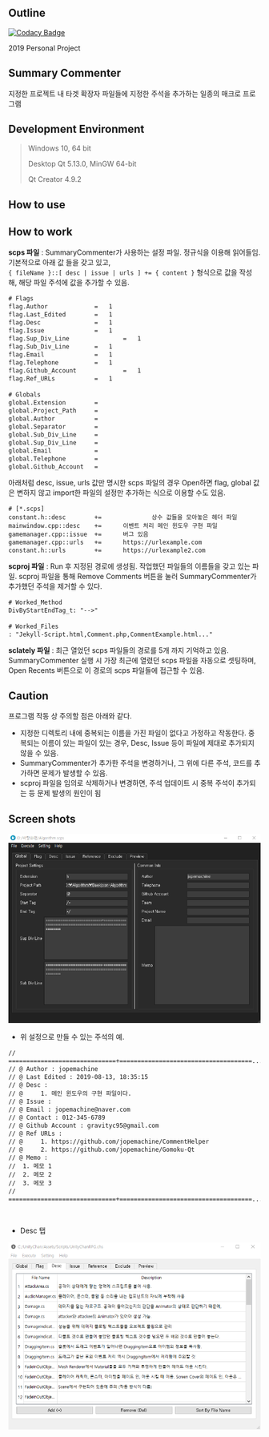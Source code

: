 <h2>Outline</h2>

[![Codacy Badge](https://api.codacy.com/project/badge/Grade/5117446daa1d4b05b9e33ebcb9d6575b)](https://www.codacy.com?utm_source=github.com&amp;utm_medium=referral&amp;utm_content=jopemachine/Summary-Commenter&amp;utm_campaign=Badge_Grade)

2019 Personal Project


## Summary Commenter

지정한 프로젝트 내 타겟 확장자 파일들에 지정한 주석을 추가하는 일종의 매크로 프로그램



## Development Environment



> Windows 10,  64 bit
>
> Desktop Qt 5.13.0, MinGW 64-bit
>
> Qt Creator 4.9.2



## How to use



## How to work

**scps 파일** : SummaryCommenter가 사용하는 설정 파일. 정규식을 이용해 읽어들임. 기본적으로 아래 값 들을 갖고 있고,  
`{ fileName }::[ desc | issue | urls ] += { content }` 형식으로 값을 작성해,  해당 파일 주석에 값을 추가할 수 있음.

```
# Flags
flag.Author   			=   1
flag.Last_Edited   		=   1
flag.Desc   			=   1
flag.Issue   			=   1
flag.Sup_Div_Line   	        =   1
flag.Sub_Div_Line  		=   1
flag.Email   			=   1
flag.Telephone   		=   1
flag.Github_Account   	        =   1
flag.Ref_URLs   		=   1

# Globals
global.Extension        =  
global.Project_Path     =  
global.Author           =  
global.Separator        =  
global.Sub_Div_Line     = 
global.Sup_Div_Line     =  
global.Email            =   
global.Telephone        =   
global.Github_Account   =   
```



아래처럼 desc, issue, urls 값만 명시한 scps 파일의 경우 Open하면 flag, global 값은 변하지 않고 import한 파일의 설정만 추가하는 식으로 이용할 수도 있음.



```
# [*.scps]
constant.h::desc       	+=              상수 값들을 모아놓은 헤더 파일
mainwindow.cpp::desc	+=		이벤트 처리 메인 윈도우 구현 파일
gamemanager.cpp::issue	+=		버그 있음
gamemanager.cpp::urls	+=		https://urlexample.com
constant.h::urls        +=		https://urlexample2.com
```



**scproj 파일** : Run 후 지정된 경로에 생성됨.  작업했던 파일들의 이름들을 갖고 있는 파일. scproj 파일을 통해 Remove Comments 버튼을 눌러 SummaryCommenter가 추가했던 주석을 제거할 수 있다.



```
# Worked_Method
DivByStartEndTag_t: "-->"

# Worked_Files
: "Jekyll-Script.html,Comment.php,CommentExample.html..."

```







**sclately 파일** : 최근 열었던 scps 파일들의 경로를 5개 까지 기억하고 있음. SummaryCommenter 실행 시 가장 최근에 열렸던 scps 파일을 자동으로 셋팅하며, Open Recents 버튼으로 이 경로의 scps 파일들에 접근할 수 있음.





## Caution

프로그램 작동 상 주의할 점은 아래와 같다.

* 지정한 디렉토리 내에 중복되는 이름을 가진 파일이 없다고 가정하고 작동한다. 중복되는 이름이 있는 파일이 있는 경우, Desc, Issue 등이 파일에 제대로 추가되지 않을 수 있음.
* SummaryCommenter가 추가한 주석을 변경하거나, 그 위에 다른 주석, 코드를 추가하면 문제가 발생할 수 있음.
* scproj 파일을 임의로 삭제하거나 변경하면, 주석 업데이트 시 중복 주석이 추가되는 등 문제 발생의 원인이 됨



<h2>Screen shots</h2>
<p align="center">
<img src="Screenshots/global.png">
</p>


* 위 설정으로 만들 수 있는 주석의 예.

```
// ==============================+=====================================...
// @ Author : jopemachine
// @ Last Edited : 2019-08-13, 18:35:15
// @ Desc : 
// @     1. 메인 윈도우의 구현 파일이다.
// @ Issue : 
// @ Email : jopemachine@naver.com
// @ Contact : 012-345-6789
// @ Github Account : gravityc95@gmail.com
// @ Ref URLs : 
// @     1. https://github.com/jopemachine/CommentHelper
// @     2. https://github.com/jopemachine/Gomoku-Qt
// @ Memo : 
//  1. 메모 1
//  2. 메모 2
//  3. 메모 3
// ==============================+=====================================...
```



<br>

* Desc 탭

<p align="center">
<img src="Screenshots/1.png">
</p>
